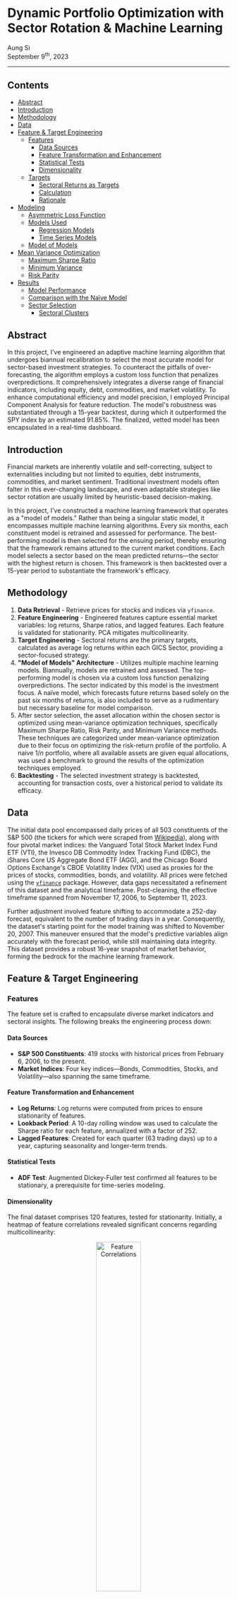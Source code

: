 # Dynamic Portfolio Optimization with Sector Rotation & Machine Learning

Aung Si<br>
September 9<sup>th</sup>, 2023

---

## Contents
- [Abstract](#abstract)
- [Introduction](#introduction)
- [Methodology](#methodology)
- [Data](#data)
- [Feature & Target Engineering](#feature--target-engineering)
    - [Features](#features)
        - [Data Sources](#data-sources)
        - [Feature Transformation and Enhancement](#feature-transformation-and-enhancement)
        - [Statistical Tests](#statistical-tests)
        - [Dimensionality](#dimensionality)
    - [Targets](#targets)
        - [Sectoral Returns as Targets](#sectoral-returns-as-targets)
        - [Calculation](#calculation)
        - [Rationale](#rationale)
- [Modeling](#modeling)
    - [Asymmetric Loss Function](#asymmetric-loss-function)
    - [Models Used](#models-used)
        - [Regression Models](#regression-models)
        - [Time Series Models](#time-series-models)
    - [Model of Models](#model-of-models)
- [Mean Variance Optimization](#mean-variance-optimization)
    - [Maximum Sharpe Ratio](#maximum-sharpe-ratio)
    - [Minimum Variance](#minimum-variance)
    - [Risk Parity](#risk-parity)
- [Results](#results)
    - [Model Performance](#model-performance)
    - [Comparison with the Naïve Model](#comparison-with-the-naïve-model)
    - [Sector Selection](#sector-selection)
        - [Sectoral Clusters](#sectoral-clusters)

## Abstract
In this project, I've engineered an adaptive machine learning algorithm that undergoes biannual recalibration to select the most accurate model for sector-based investment strategies. To counteract the pitfalls of over-forecasting, the algorithm employs a custom loss function that penalizes overpredictions. It comprehensively integrates a diverse range of financial indicators, including equity, debt, commodities, and market volatility. To enhance computational efficiency and model precision, I employed Principal Component Analysis for feature reduction. The model's robustness was substantiated through a 15-year backtest, during which it outperformed the SPY index by an estimated 91.85%. The finalized, vetted model has been encapsulated in a real-time dashboard.

## Introduction
Financial markets are inherently volatile and self-correcting, subject to externalities including but not limited to equities, debt instruments, commodities, and market sentiment. Traditional investment models often falter in this ever-changing landscape, and even adaptable strategies like sector rotation are usually limited by heuristic-based decision-making.

In this project, I've constructed a machine learning framework that operates as a "model of models." Rather than being a singular static model, it encompasses multiple machine learning algorithms. Every six months, each constituent model is retrained and assessed for performance. The best-performing model is then selected for the ensuing period, thereby ensuring that the framework remains attuned to the current market conditions. Each model selects a sector based on the mean predicted returns—the sector with the highest return is chosen. This framework is then backtested over a 15-year period to substantiate the framework's efficacy.

## Methodology
1. **Data Retrieval** - Retrieve prices for stocks and indices via `yfinance`.
3. **Feature Engineering** - Engineered features capture essential market variables: log returns, Sharpe ratios, and lagged features. Each feature is validated for stationarity. PCA mitigates multicollinearity.
3. **Target Engineering** - Sectoral returns are the primary targets, calculated as average log returns within each GICS Sector, providing a sector-focused strategy.
4. **"Model of Models" Architecture** - Utilizes multiple machine learning models. Biannually, models are retrained and assessed. The top-performing model is chosen via a custom loss function penalizing overpredictions. The sector indicated by this model is the investment focus. A naïve model, which forecasts future returns based solely on the past six months of returns, is also included to serve as a rudimentary but necessary baseline for model comparison.
5. After sector selection, the asset allocation within the chosen sector is optimized using mean-variance optimization techniques, specifically Maximum Sharpe Ratio, Risk Parity, and Minimum Variance methods. These techniques are categorized under mean-variance optimization due to their focus on optimizing the risk-return profile of the portfolio. A naive $1/n$ portfolio, where all available assets are given equal allocations, was used a benchmark to ground the results of the optimization techniques employed.
6. **Backtesting** - The selected investment strategy is backtested, accounting for transaction costs, over a historical period to validate its efficacy. 

## Data

The initial data pool encompassed daily prices of all 503 constituents of the S&P 500 (the tickers for which were scraped from [Wikipedia](https://en.wikipedia.org/wiki/List_of_S%26P_500_companies)), along with four pivotal market indices: the Vanguard Total Stock Market Index Fund ETF (VTI), the 
Invesco DB Commodity Index Tracking Fund (DBC), the iShares Core US Aggregate Bond ETF (AGG), and the Chicago Board Options Exchange's CBOE Volatility Index (VIX) used as proxies for the prices of stocks, commodities, bonds, and volatility. All prices were fetched using the [`yfinance`](https://pypi.org/project/yfinance/) package. However, data gaps necessitated a refinement of this dataset and the analytical timeframe. Post-cleaning, the effective timeframe spanned from November 17, 2006, to September 11, 2023.

Further adjustment involved feature shifting to accommodate a 252-day forecast, equivalent to the number of trading days in a year. Consequently, the dataset's starting point for the model training was shifted to November 20, 2007. This maneuver ensured that the model's predictive variables align accurately with the forecast period, while still maintaining data integrity. This dataset provides a robust 16-year snapshot of market behavior, forming the bedrock for the machine learning framework.

## Feature & Target Engineering

### Features
The feature set is crafted to encapsulate diverse market indicators and sectoral insights. The following breaks the engineering process down:

#### Data Sources
- **S&P 500 Constituents**: 419 stocks with historical prices from February 6, 2006, to the present.
- **Market Indices**: Four key indices—Bonds, Commodities, Stocks, and Volatility—also spanning the same timeframe.
#### Feature Transformation and Enhancement
- **Log Returns**: Log returns were computed from prices to ensure stationarity of features.
- **Lookback Period**: A 10-day rolling window was used to calculate the Sharpe ratio for each feature, annualized with a factor of 252.
- **Lagged Features**: Created for each quarter (63 trading days) up to a year, capturing seasonality and longer-term trends.
#### Statistical Tests
- **ADF Test**: Augmented Dickey-Fuller test confirmed all features to be stationary, a prerequisite for time-series modeling.
#### Dimensionality
The final dataset comprises 120 features, tested for stationarity. Initially, a heatmap of feature correlations revealed significant concerns regarding multicollinearity:

<p align="center">
    <img src="workflow/img/feature_correlations.png" alt="Feature Correlations" width="45%" height="45%">
</p>

However, this issue was mitigated using Principal Component Analysis (PCA) within the modeling pipelines.

The feature set aims to capture the snapshot of current market conditions and includes backward-looking indicators that help the machine learning models understand historical market behavior. Rolling computations were employed to preclude any data leakage from future observations, thereby maintaining the integrity of the predictive models.

### Targets
#### Sectoral Returns as Targets
The primary targets for this machine learning framework are the sectoral returns, which are calculated as the average log returns of the stocks within each GICS (Global Industry Classification Standard) Sector. These sectoral returns serve as the key performance indicators that the models aim to predict, thereby enabling a sector rotation strategy.

#### Calculation
- **Sector Identification**: Stocks are first categorized into their respective GICS Sectors.
- **Log Returns**: Following identification, stock prices are transformed into log returns.
- **Average Log Returns**: For each trading day, the average log returns of the stocks in each sector are computed to generate the sectoral returns.

#### Rationale
Sectoral returns offer an aggregated, yet nuanced, view of market trends. By focusing on sectoral returns as targets, the models can capture underlying economic factors affecting specific industries. This facilitates a more informed and targeted investment strategy, compared to using broader market indices and enables a strategy that can adapt to sector-specific trends and conditions.

## Modeling

### Asymmetric Loss Function

The 'Over-Under Error' loss function is specifically tailored for long-only investment strategies. In such strategies, investors can only buy and hold assets, making portfolios more susceptible to market downturns. Therefore, overpredictions in asset returns can lead to overexposure to certain assets, exacerbating potential losses. To mitigate this, the function is designed to penalize overpredictions more heavily. Mathematically, the loss is defined as:

$$\text{loss} = 
\begin{cases} 
\text{underpred penalty} \times \left| \text{residual} \right|^\alpha & \text{if residual} < 0 \\
\text{overpred penalty} \times \left| \text{residual} \right|^\alpha & \text{otherwise}
\end{cases}$$

The model is discouraged from making optimistic forecasts that could lead to overallocation of capital in risky assets.

### Models Used
The machine learning framework in this project comprises an ensemble of diverse models, each with distinct strengths tailored for financial market analysis. The models are preprocessed using Principal Component Analysis (PCA) to capture at least 80% of the variance in the data, and standard scaled for normalization. Below are the models and their configurations:

#### Regression Models
- **Elastic Net**: Combines L1 and L2 regularization, aiding in feature selection and handling multicollinearity.
    - Parameters: `alpha = 1` (strong regularization), `l1_ratio = 0.5` (balanced L1 and L2)
- **Support Vector (SVR)**: Uses an RBF kernel to capture non-linear relationships.
    - Parameters: `kernel = 'rbf'`, `c = 1` (moderate regularization), `gamma = 'auto'` (automatic kernal coefficient)
- **Random Forest**: An ensemble of decision trees, capturing complex relationships and feature importance.
    - Parameters: `n_estimators = 100`
- **Gradient Boosting**: Boosting algorithm suitable for capturing non-linear relationships.
    - Parameters: `n_estimators = 100`
- **Extreme Gradient Boosting**: Optimized gradient boosting algorithm known for speed and performance
    - Parameters: `n_estimators = 100`

All regression models are configured with `random_state = 42` for reproducibility. 

#### Time Series Models
- **Naïve**: Forecasts future returns based on the past six months of returns. Serves as a benchmark for performance.
- **ARIMAX**: Time series model that incorporates external variables to forecast future returns.

This ensemble enables the framework to adapt to a variety of market conditions, making it robust and versatile. The biannual recalibration process assesses the performance of these models, selecting the most effective one for the upcoming period.

### Model of Models
The framework employs a dynamic "Model of Models" architecture that re-trains each constituent model biannually, using data from the preceding six months. The model yielding the best Over-Under Error (OUE) score is selected as the lead model for the subsequent period. This chosen model identifies the most promising sector for investment based on the mean of its predicted returns. Stocks from the chosen sector are identified via their GICS segmentation. The resulting table is as such:

<p align="center">
    <img src="workflow/img/model_sector_results.png" alt="Results" width="65%" height="65%">
</p>

Following this, stock allocations are optimized based on mean-variance optimization methods, specifically the Maximum Sharpe Ratio, Risk Parity, and Minimum Variance optimizations. This cyclical recalibration ensures that the models and subsequently the investor's historical portfolio are updated with prevailing market conditions, optimizing both sector selection (via machine learning) and intra-sector asset allocation (via mean variance optimization).

## Mean-Variance Optimization

After the sector and its constituent stocks are identified through the "Model of Models" framework, the next step is to optimize the portfolio's asset allocation. This is accomplished using mean-variance optimization techniques, which aim to maximize returns while accounting for risk. Three specific optimization methods are therefore employed: Maximum Sharpe Ratio, Minimum Variance, and Risk Parity. Specifically, Maximum Sharpe Ratio optimizes for the best risk-adjusted return, Minimum Variance focuses on reducing portfolio volatility, and Risk Parity aims for equal risk contribution from each asset.

### Maximum Sharpe Ratio
The Maximum Sharpe Ratio method aims to find the portfolio allocation that maximizes the ratio of expected return to volatility. This is useful for helping investors achieve the highest return for a given level of risk. Mathematically, the Sharpe Ratio $S$ is defined as:

$$S = \frac{E[R_{p}] - R_{f}}{\sigma_{p}}$$

Where $E[R_{p}]$ is the expected portfolio return, $R_{f}$ is the risk-free rate, and $\sigma_{p}$ is the portfolio standard deviation. For simplicity, I've assumed $R_{f} = 0$, a negligible risk-free rate. The optimization problem is:

$$\text{Maximize } S \text{ subject to } \sum^n_{i=1}w_{i}=1$$

### Minimum Variance
The Minimum Variance method focuses solely on minimizing the portfolio's volatility. This is useful for risk-averse investors, who seek to assume the lowest possible risk profile in their portfolio. The optimization problem can be mathematically formulated as:

$$\text{Minimize } \sigma^2_{p} = w^{T}\Sigma{w} \text{ subject to } \sum^n_{i=1}w_{i} = 1$$

Where $w$ is the vector of the asset wieghts and $\Sigma$ is the covariance matrix of asset returns.

### Risk Parity
The risk parity method aims to allocate capital such that each asset contributes equally to the portfolio's overall risk. This is useful for investors who seek diversification across various risk sources. The optimization problem is to find weights $w$ that satisfy:

$$\text{Minimize }\sum^n_{i=1}
\Bigl(\frac{
    w \times \sigma_{i,p} - \text{Risk Parity Target}
}{\text{Risk Parity Target}}\Bigl)^2$$

Where $\sigma_{i,p}$ is the marginal contribution of asset $i$ to the portfolio risk, and the Risk Parity Target is $\frac{1}{n}$.

## Results

### Model Performance
Over the course of the biannual recalibrations, different models emerged as the preferred choice for sector selection.

- **Elastic Net**: Emerged as the most frequently selected model, chosen 13 times. It achieved an average Over-Under Error (OUE) of 0.092, indicating the best relative performance across diverse market phases.
- **ARIMAX**: Followed Elastic Net in preference, being selected 5 times. Despite fewer selections, it maintained a competitive average OUE of 0.101, confirming its efficacy in certain market conditions.
- **Extreme Gradient Boosting (XGB)**: Chosen on 3 occasions, it posted an average OUE of 0.098. While less frequently chosen, its performance metrics indicate that it's a viable alternative under specific circumstances.
- **Random Forest**: Also chosen on 3 occasions and achieved an average OUE of 0.093, underscoring its potential utility as part of the ensemble.

### Comparison with the Naïve Model
The naïve model outperformed all other models on May 28, 2020, as evidenced by its lowest Over-Under Loss (OUL) score of 0.151. In the context of this loss function, which penalizes overpredictions more heavily, the naïve model's superior performance suggests it made fewer and less severe overestimations on that specific date. This could be particularly valuable in a long-only investment strategy where overpredictions could lead to overexposure to risk. During this period, the market may have been in a state of equilibrium—a state of mean reversion—or following predictable cyclical trends, making the past a reliable predictor of the immediate future. 

That said, the model was selected as the best performer only once out of the 32 time frames. Given this sporadic performance, I deemed it too fickle for consistent inclusion in the ensemble and omitted it to focus on models that demonstrate more reliable performance across various market conditions. The Elastic Net model was chosen in its stead.

### Sector Selection

The biannual model recalibration also provides insights into sector preferences over time:

- Energy: 9 occurrences
- Information Technology: 5 occurrences
- Materials: 4 occurrences
- Consumer Discretionary: 3 occurrences
- Real Estate: 3 occurrences
- Health Care: 3 occurrences
- Financials: 2 occurrences
- Utilities: 2 occurrences
- Communication Services: 1 occurrence

#### Sectoral Clusters
What's interesting with the selection of sectors is that there's a proclivity for a chosen sector to be selected in the subsequent recalibration cycle. For instance, "Energy" was consecutively chosen multiple times, especially from 2021 through 2023. This could suggest the model's ability to identify and capitalize on enduring trends within particular sectors, which may speak to its temporal consistency.

### Backtesting

The backtesting phase spanned 16 years (from November 20<sup>th</sup>, 2007 to September 11<sup>th</sup>, 2023) and evaluated the portfolio's performance across four distinct asset allocation strategies: Maximum Sharpe Ratio, Risk Parity, Equal Weighting, and Minimum Variance. These strategies were compared against key market sectors and the S&P 500 index.

#### Asset Allocation Strategies

<p align="center">
    <img src="workflow/img/allocation_comparison.png" alt="Allocation Backtest" width="65%" height="65%">
</p>

- **Maximum Sharpe Ratio**: Showed the highest Sharpe ratio of 0.479 and an impressive cumulative return of 2.36 times the initial investment. The annualized return was 14.93%, although this came with higher annualized volatility at 31.20%.
- **Risk Parity**: Had a Sharpe ratio of 0.35 and a cumulative return of 1.51 times the initial investment, with an annualized return of 9.57% and a volatility of 27.35%.
- **Equal Weighting**: Achieved a Sharpe ratio of 0.404 and a cumulative return of 1.46 times the initial investment. The portfolio's annualized return was 9.24%, with a volatility of 22.89%.
- **Minimum Variance**: Recorded a Sharpe ratio of 0.346 and a cumulative return of 1.18 times the initial investment. It had an annualized return of 7.50% and a volatility of 21.69%.

#### Sector Performance (Top 5)
- **Technology**: This sector had a Sharpe ratio of 0.5 and a cumulative return of 2.04 times the initial investment, with an annualized return of 12.92%.
- **Healthcare**: Registered a Sharpe ratio of 0.567, a cumulative return of 1.77 times the initial investment, and an annualized return of 11.19%.
- **Industrials**: Had a Sharpe ratio of 0.465, a cumulative return of 1.76 times the initial investment, and an annualized return of 11.12%.
- **Consumer Discretionary: Posted a Sharpe ratio of 0.416, a cumulative return of 1.70 times the initial investment, and an annualized return of 10.74%.

#### S&P 500 Index
The S&P 500 index had a Sharpe ratio of 0.444, a cumulative return of 1.44 times the initial investment, and an annualized return of 9.11%.

#### Summary
The Maximum Sharpe Ratio strategy outperformed all individual sectors and the S&P 500 index in terms of both Sharpe ratio and cumulative return. However, this performance came with heightened volatility. Among sectors, Healthcare led in Sharpe ratio but was second to Technology in cumulative and annualized returns. Overall, the asset allocation strategies, particularly Maximum Sharpe Ratio, demonstrated their effectiveness in maximizing portfolio returns over a 16-year period.

